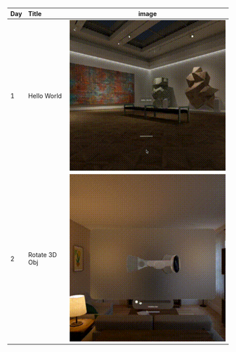 | Day | Title | image |
|:--|:--|:--:|
| 1 | Hello World | <img width="450" alt="" src="img/a.gif"> |
| 2 | Rotate 3D Obj| <img width="450" alt="" src="img/b.gif"> |
